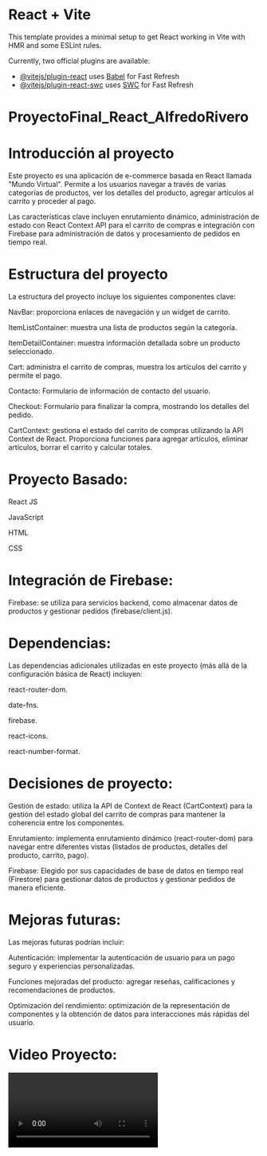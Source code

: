 # React + Vite

This template provides a minimal setup to get React working in Vite with HMR and some ESLint rules.

Currently, two official plugins are available:

- [@vitejs/plugin-react](https://github.com/vitejs/vite-plugin-react/blob/main/packages/plugin-react/README.md) uses [Babel](https://babeljs.io/) for Fast Refresh
- [@vitejs/plugin-react-swc](https://github.com/vitejs/vite-plugin-react-swc) uses [SWC](https://swc.rs/) for Fast Refresh

# ProyectoFinal_React_AlfredoRivero

# Introducción al proyecto

Este proyecto es una aplicación de e-commerce basada en React llamada "Mundo Virtual". Permite a los usuarios navegar a través de varias categorías de productos, ver los detalles del producto, agregar artículos al carrito y proceder al pago.

Las características clave incluyen enrutamiento dinámico, administración de estado con React Context API para el carrito de compras e integración con Firebase para administración de datos y procesamiento de pedidos en tiempo real.

# Estructura del proyecto

La estructura del proyecto incluye los siguientes componentes clave:

NavBar: proporciona enlaces de navegación y un widget de carrito.

ItemListContainer: muestra una lista de productos según la categoría.

ItemDetailContainer: muestra información detallada sobre un producto seleccionado.

Cart: administra el carrito de compras, muestra los artículos del carrito y permite el pago.

Contacto: Formulario de información de contacto del usuario.

Checkout: Formulario para finalizar la compra, mostrando los detalles del pedido.

CartContext: gestiona el estado del carrito de compras utilizando la API Context de React. Proporciona funciones para agregar artículos, eliminar artículos, borrar el carrito y calcular totales.

# Proyecto Basado:

React JS

JavaScript

HTML

CSS

# Integración de Firebase:

Firebase: se utiliza para servicios backend, como almacenar datos de productos y gestionar pedidos (firebase/client.js).

# Dependencias:

Las dependencias adicionales utilizadas en este proyecto (más allá de la configuración básica de React) incluyen:

react-router-dom.

date-fns.

firebase.

react-icons.

react-number-format.

# Decisiones de proyecto:

Gestión de estado: utiliza la API de Context de React (CartContext) para la gestión del estado global del carrito de compras para mantener la coherencia entre los componentes.

Enrutamiento: implementa enrutamiento dinámico (react-router-dom) para navegar entre diferentes vistas (listados de productos, detalles del producto, carrito, pago).

Firebase: Elegido por sus capacidades de base de datos en tiempo real (Firestore) para gestionar datos de productos y gestionar pedidos de manera eficiente.

# Mejoras futuras:

Las mejoras futuras podrían incluir:

Autenticación: implementar la autenticación de usuario para un pago seguro y experiencias personalizadas.

Funciones mejoradas del producto: agregar reseñas, calificaciones y recomendaciones de productos.

Optimización del rendimiento: optimización de la representación de componentes y la obtención de datos para interacciones más rápidas del usuario.

# Video Proyecto:

<video controls src="video de proyecto react.mp4" title="Title"></video>
